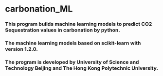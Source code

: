 # carbonation_ML
### This program builds machine learning models to predict CO2 Sequestration values in carbonation by python.
### The machine learning models based on scikit-learn with version 1.2.0.
### The program is developed by University of Science and Technology Beijing and The Hong Kong Polytechnic University.
